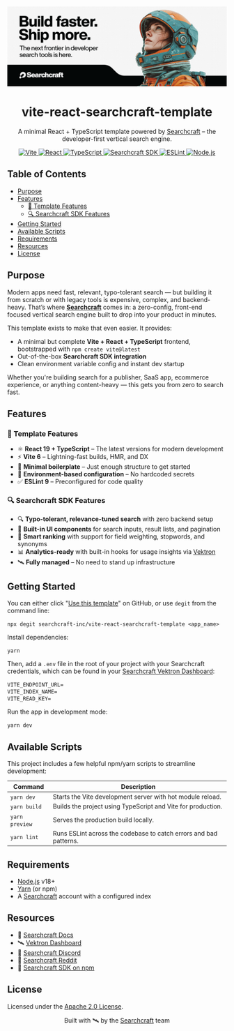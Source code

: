 <img alt="Searchcraft" src="./header.png">
<h1 align="center">vite-react-searchcraft-template</h1>
<p align="center">
A minimal React + TypeScript template powered by <a href="https://searchcraft.io">Searchcraft</a> – the developer-first vertical search engine.
</p>

<p align="center">
  <a href="https://vitejs.dev/">
    <img src="https://img.shields.io/badge/Vite-6.3.5-646CFF.svg?logo=vite&style=flat" alt="Vite">
  </a>
  <a href="https://react.dev/">
    <img src="https://img.shields.io/badge/React-19.1.0-61DAFB.svg?logo=react&style=flat" alt="React">
  </a>
  <a href="https://www.typescriptlang.org/">
    <img src="https://img.shields.io/badge/TypeScript-5.8-blue.svg?logo=typescript&style=flat" alt="TypeScript">
  </a>
  <a href="https://www.npmjs.com/package/@searchcraft/react-sdk">
    <img src="https://img.shields.io/badge/Searchcraft_SDK-0.11.1-2B2B2B.svg" alt="Searchcraft SDK">
  </a>
  <a href="https://eslint.org/">
    <img src="https://img.shields.io/badge/ESLint-9.25.0-4B32C3.svg?logo=eslint&style=flat" alt="ESLint">
  </a>
  <a href="https://nodejs.org/en/">
    <img src="https://img.shields.io/badge/Node.js-18+-339933.svg?logo=node.js&style=flat" alt="Node.js">
  </a>
</p>

## Table of Contents
- [Purpose](#purpose)
- [Features](#features)
  - [🧰 Template Features](#-template-features)
  - [🔍 Searchcraft SDK Features](#-searchcraft-sdk-features)
- [Getting Started](#getting-started)
- [Available Scripts](#available-scripts)
- [Requirements](#requirements)
- [Resources](#resources)
- [License](#license)

## Purpose

Modern apps need fast, relevant, typo-tolerant search — but building it from scratch or with legacy tools is expensive, complex, and backend-heavy. That’s where **[Searchcraft](https://searchcraft.io)** comes in: a zero-config, front-end focused vertical search engine built to drop into your product in minutes.

This template exists to make that even easier. It provides:

- A minimal but complete **Vite + React + TypeScript** frontend, bootstrapped with `npm create vite@latest`
- Out-of-the-box **Searchcraft SDK integration**
- Clean environment variable config and instant dev startup

Whether you're building search for a publisher, SaaS app, ecommerce experience, or anything content-heavy — this gets you from zero to search fast.

## Features

### 🧰 Template Features

- ⚛️ **React 19 + TypeScript** – The latest versions for modern development
- ⚡ **Vite 6** – Lightning-fast builds, HMR, and DX
- 🧪 **Minimal boilerplate** – Just enough structure to get started
- 🔐 **Environment-based configuration** – No hardcoded secrets
- ✅ **ESLint 9** – Preconfigured for code quality

### 🔍 Searchcraft SDK Features

- 🔍 **Typo-tolerant, relevance-tuned search** with zero backend setup
- 🧩 **Built-in UI components** for search inputs, result lists, and pagination
- 🧠 **Smart ranking** with support for field weighting, stopwords, and synonyms
- 📊 **Analytics-ready** with built-in hooks for usage insights via [Vektron](https://vektron.searchcraft.io)
- 🛰️ **Fully managed** – No need to stand up infrastructure

## Getting Started

You can either click "[Use this template](https://github.com/searchcraft-inc/vite-react-searchcraft-template/generate)" on GitHub, or use `degit` from the command line:

```
npx degit searchcraft-inc/vite-react-searchcraft-template <app_name>
```

Install dependencies:
```
yarn
```

Then, add a `.env` file in the root of your project with your Searchcraft credentials, which can be found in your [Searchcraft Vektron Dashboard](https://vektron.searchcraft.io):
```
VITE_ENDPOINT_URL=
VITE_INDEX_NAME=
VITE_READ_KEY=
```

Run the app in development mode:
```
yarn dev
```

## Available Scripts

This project includes a few helpful npm/yarn scripts to streamline development:

| Command         | Description                                                  |
|-----------------|--------------------------------------------------------------|
| `yarn dev`      | Starts the Vite development server with hot module reload.    |
| `yarn build`    | Builds the project using TypeScript and Vite for production.  |
| `yarn preview`  | Serves the production build locally.                          |
| `yarn lint`     | Runs ESLint across the codebase to catch errors and bad patterns. |

## Requirements

- [Node.js](https://nodejs.org/) v18+
- [Yarn](https://yarnpkg.com/) (or npm)
- A [Searchcraft](https://searchcraft.io) account with a configured index

## Resources

- 📘 [Searchcraft Docs](https://docs.searchcraft.io)
- 🛰️ [Vektron Dashboard](https://vektron.searchcraft.io)
- 💬 [Searchcraft Discord](https://discord.gg/RQnGD63qWw)
- 🧠 [Searchcraft Reddit](https://www.reddit.com/r/searchcraft/)
- 🧪 [Searchcraft SDK on npm](https://www.npmjs.com/package/@searchcraft/react-sdk)

## License

Licensed under the [Apache 2.0 License](LICENSE).

<p align="center">
Built with 🛰️ by the <a href="https://searchcraft.io">Searchcraft</a> team
</p>
